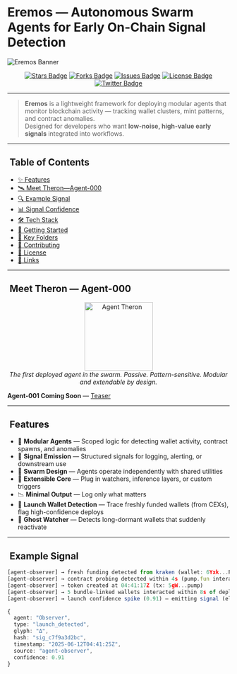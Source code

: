 # ​ Eremos — Autonomous Swarm Agents for Early On-Chain Signal Detection

![Eremos Banner](https://github.com/aryan007-bot/Eremos/raw/main/docs/banner2.png)

<p align="center">
<a href="https://github.com/EremosCore/Eremos/stargazers"><img src="https://img.shields.io/github/stars/EremosCore/Eremos?style=for-the-badge" alt="Stars Badge"/></a>
<a href="https://github.com/EremosCore/Eremos/network/members"><img src="https://img.shields.io/github/forks/EremosCore/Eremos?style=for-the-badge" alt="Forks Badge"/></a>
<a href="https://github.com/EremosCore/Eremos/issues"><img src="https://img.shields.io/github/issues/EremosCore/Eremos?style=for-the-badge" alt="Issues Badge"/></a>
<a href="https://github.com/EremosCore/Eremos/blob/main/LICENSE"><img src="https://img.shields.io/github/license/EremosCore/Eremos?style=for-the-badge" alt="License Badge"/></a>
<a href="https://x.com/EremosCore"><img src="https://img.shields.io/twitter/follow/EremosCore?style=for-the-badge" alt="Twitter Badge"/></a>
</p>

---

> **Eremos** is a lightweight framework for deploying modular agents that monitor blockchain activity — tracking wallet clusters, mint patterns, and contract anomalies.  
> Designed for developers who want **low-noise, high-value early signals** integrated into workflows.

---

## ​ Table of Contents

- [✨ Features](#-features)  
- [🛰 Meet Theron—Agent-000](#-meet-theronagent-000)  
- [🔍 Example Signal](#-example-signal)  
- [📊 Signal Confidence](#-signal-confidence)  
- [🛠 Tech Stack](#-tech-stack)  
- [🚀 Getting Started](#-getting-started)  
- [📂 Key Folders](#-key-folders)  
- [🤝 Contributing](#-contributing)  
- [📜 License](#-license)  
- [🔗 Links](#-links)

---

## ​ Meet Theron — Agent-000

<p align="center">
  <img src="https://github.com/aryan007-bot/Eremos/raw/main/docs/therontphd2.png" alt="Agent Theron" width="155"/><br/>
  <em>The first deployed agent in the swarm. Passive. Pattern-sensitive. Modular and extendable by design.</em>
</p>

**Agent-001 Coming Soon** — [Teaser](https://x.com/EremosCore/status/1949154939923833239)

---

## ​ Features

- 🧩 **Modular Agents** — Scoped logic for detecting wallet activity, contract spawns, and anomalies  
- 📡 **Signal Emission** — Structured signals for logging, alerting, or downstream use  
- 🐝 **Swarm Design** — Agents operate independently with shared utilities  
- 🔌 **Extensible Core** — Plug in watchers, inference layers, or custom triggers  
- 📉 **Minimal Output** — Log only what matters  
- 🚀 **Launch Wallet Detection** — Trace freshly funded wallets (from CEXs), flag high-confidence deploys  
- 👻 **Ghost Watcher** — Detects long-dormant wallets that suddenly reactivate

---

## ​ Example Signal

```ts
[agent-observer] → fresh funding detected from kraken (wallet: 6Yxk...P2M8) at 04:41:12Z  
[agent-observer] → contract probing detected within 4s (pump.fun interaction traced)  
[agent-observer] → token created at 04:41:17Z (tx: 5gW...pump)  
[agent-observer] → 5 bundle-linked wallets interacted within 8s of deploy  
[agent-observer] → launch confidence spike (0.91) — emitting signal (elapsed: 13s)

{
  agent: "Observer",
  type: "launch_detected",
  glyph: "Δ",
  hash: "sig_c7f9a3d2bc",
  timestamp: "2025-06-12T04:41:25Z",
  source: "agent-observer",
  confidence: 0.91
}
